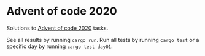 # Advent of code 2020
Solutions to [Advent of code 2020](https://adventofcode.com/2020) tasks.

See all results by running `cargo run`. Run all tests by running `cargo test` or a specific day by running `cargo test day01`.

